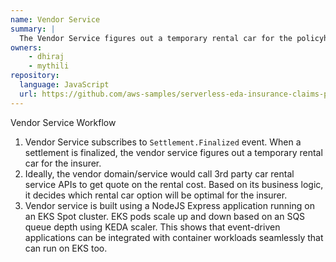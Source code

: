 ```yaml
---
name: Vendor Service
summary: |
  The Vendor Service figures out a temporary rental car for the policyholder once the settlement process has been completed.
owners:
    - dhiraj
    - mythili
repository:
  language: JavaScript
  url: https://github.com/aws-samples/serverless-eda-insurance-claims-processing/tree/main/lib/services/vendor
---
```


Vendor Service Workflow
1. Vendor Service subscribes to `Settlement.Finalized` event. When a settlement is finalized, the vendor service figures out a temporary rental car for the insurer. 
2. Ideally, the vendor domain/service would call 3rd party car rental service APIs to get quote on the rental cost. Based on its business logic, it decides which rental car option will be optimal for the insurer. 
3. Vendor service is built using a NodeJS Express application running on an EKS Spot cluster. EKS pods scale up and down based on an SQS queue depth using KEDA scaler. This shows that event-driven applications can be integrated with container workloads seamlessly that can run on EKS too.

<NodeGraph />